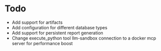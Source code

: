 # Todo

- Add support for artifacts
- Add configuration for different database types
- Add support for persistent report generation
- Change execute_python tool llm-sandbox connection to a docker mcp server for performance boost